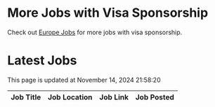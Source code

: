 # More Jobs with Visa Sponsorship

Check out [Europe Jobs](https://github.com/sureshparimi/europejobs#latest-jobs) for more jobs with visa sponsorship.

# Latest Jobs

This page is updated at November 14, 2024 21:58:20

| Job Title | Job Location | Job Link | Job Posted |
| --- | --- | --- | --- |
